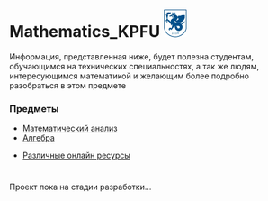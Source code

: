 # Mathematics_KPFU ![](https://github.com/ifanzilka/Mathematics_KPFU/blob/master/img/kpfu_photo-resizer.ru.jpg)

Информация, представленная ниже, будет полезна студентам, обучающимся на технических специальностях, а так же людям, интересующимся математикой и желающим более подробно разобраться в этом предмете

### Предметы
+ [Математический анализ](/links/mathematical-analysis.md)
+ [Алгебра](https://github.com/ifanzilka/Mathematics_KPFU/blob/master/links/algebra.md) 
  
  
  
  
  
 * [Различные онлайн ресурсы](https://github.com/ifanzilka/Mathematics_KPFU/blob/master/links/online_resurs.md)
#
#
#
#
#
#
#
#
Проект пока на стадии разработки...



